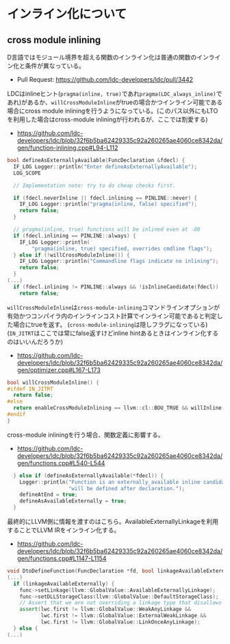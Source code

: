 # インライン化について

## cross module inlining

D言語ではモジュール境界を超える関数のインライン化は普通の関数のインライン化と条件が異なっている。

- Pull Request: https://github.com/ldc-developers/ldc/pull/3442

LDCはinlineヒント(`pragma(inline, true)`であれ`pragma(LDC_always_inline)`であれ)があるか、`willCrossModuleInline`がtrueの場合かつインライン可能である場合にcross module inliningを行うようになっている。(このパス以外にもLTOを利用した場合はcross-module inliningが行われるが、ここでは割愛する)

- https://github.com/ldc-developers/ldc/blob/32f6b5ba62429335c92a260265ae4060ce8342da/gen/function-inlining.cpp#L94-L112

```cpp
bool defineAsExternallyAvailable(FuncDeclaration &fdecl) {
  IF_LOG Logger::println("Enter defineAsExternallyAvailable");
  LOG_SCOPE

  // Implementation note: try to do cheap checks first.

  if (fdecl.neverInline || fdecl.inlining == PINLINE::never) {
    IF_LOG Logger::println("pragma(inline, false) specified");
    return false;
  }

  // pragma(inline, true) functions will be inlined even at -O0
  if (fdecl.inlining == PINLINE::always) {
    IF_LOG Logger::println(
        "pragma(inline, true) specified, overrides cmdline flags");
  } else if (!willCrossModuleInline()) {
    IF_LOG Logger::println("Commandline flags indicate no inlining");
    return false;
  }
(...)
  if (fdecl.inlining != PINLINE::always && !isInlineCandidate(fdecl))
    return false;
```

`willCrossModuleInline`は`cross-module-inlining`コマンドラインオプションが有効かつコンパイラ内のインラインコスト計算でインライン可能であると判定した場合にtrueを返す。
(`cross-module-inlining`は隠しフラグになっている)(`IN_JITRT`はここでは常にfalse返すけどinline hintあるときはインライン化するのはいいんだろうか)

- https://github.com/ldc-developers/ldc/blob/32f6b5ba62429335c92a260265ae4060ce8342da/gen/optimizer.cpp#L167-L173

```cpp
bool willCrossModuleInline() {
#ifdef IN_JITRT
  return false;
#else
  return enableCrossModuleInlining == llvm::cl::BOU_TRUE && willInline();
#endif
}
```

cross-module inliningを行う場合、関数定義に影響する。

- https://github.com/ldc-developers/ldc/blob/32f6b5ba62429335c92a260265ae4060ce8342da/gen/functions.cpp#L540-L544

```cpp
  } else if (defineAsExternallyAvailable(*fdecl)) {
    Logger::println("Function is an externally_available inline candidate, "
                    "will be defined after declaration.");
    defineAtEnd = true;
    defineAsAvailableExternally = true;
  }
```

最終的にLLVM側に情報を渡すのはこちら。AvailableExternallyLinkageを利用することでLLVM IRをインライン化する。

- https://github.com/ldc-developers/ldc/blob/32f6b5ba62429335c92a260265ae4060ce8342da/gen/functions.cpp#L1147-L1154

```cpp
void DtoDefineFunction(FuncDeclaration *fd, bool linkageAvailableExternally) {
(...)
  if (linkageAvailableExternally) {
    func->setLinkage(llvm::GlobalValue::AvailableExternallyLinkage);
    func->setDLLStorageClass(llvm::GlobalValue::DefaultStorageClass);
    // Assert that we are not overriding a linkage type that disallows inlining
    assert(lwc.first != llvm::GlobalValue::WeakAnyLinkage &&
           lwc.first != llvm::GlobalValue::ExternalWeakLinkage &&
           lwc.first != llvm::GlobalValue::LinkOnceAnyLinkage);
  } else {
(...)
```

